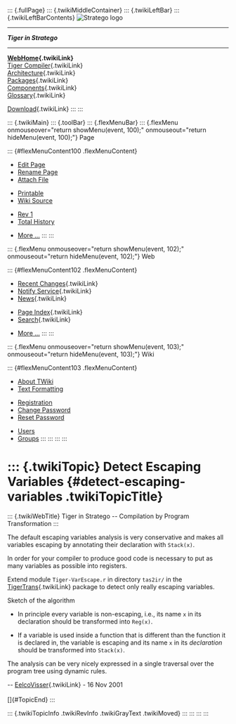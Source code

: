 ::: {.fullPage}
::: {.twikiMiddleContainer}
::: {.twikiLeftBar}
::: {.twikiLeftBarContents}
![Stratego
logo](../pub/Stratego/StrategoLogo/StrategoLogoTextlessWhite-100px.png)

------------------------------------------------------------------------

***Tiger in Stratego***

------------------------------------------------------------------------

**[WebHome](WebHome){.twikiLink}**\
[Tiger Compiler](TigerCompiler){.twikiLink}\
[Architecture](CompilerArchitecture){.twikiLink}\
[Packages](CompilerPackages){.twikiLink}\
[Components](CompilerComponent){.twikiLink}\
[Glossary](WebGlossary){.twikiLink}

[Download](DownloadAndInstallation){.twikiLink}
:::
:::

::: {.twikiMain}
::: {.toolBar}
::: {.flexMenuBar}
::: {.flexMenu onmouseover="return showMenu(event, 100);" onmouseout="return hideMenu(event, 100);"}
Page

::: {#flexMenuContent100 .flexMenuContent}
-   [Edit
    Page](http://www.program-transformation.org/edit/Tiger/DetectEscapingVariables?t=1536826693)
-   [Rename
    Page](http://www.program-transformation.org/rename/Tiger/DetectEscapingVariables)
-   [Attach
    File](http://www.program-transformation.org/attach/Tiger/DetectEscapingVariables)

<!-- -->

-   [Printable](http://www.program-transformation.org/view/Tiger/DetectEscapingVariables?skin=print.pattern)
-   [Wiki
    Source](http://www.program-transformation.org/view/Tiger/DetectEscapingVariables?skin=text&raw=on&contenttype=text/plain)

<!-- -->

-   [Rev
    1](http://www.program-transformation.org/view/Tiger/DetectEscapingVariables?rev=1.1)
-   [Total
    History](http://www.program-transformation.org/rdiff/Tiger/DetectEscapingVariables)

<!-- -->

-   [More
    \...](http://www.program-transformation.org/oops/Tiger/DetectEscapingVariables?template=oopsmore&param1=1.1&param2=1.1)
:::
:::

::: {.flexMenu onmouseover="return showMenu(event, 102);" onmouseout="return hideMenu(event, 102);"}
Web

::: {#flexMenuContent102 .flexMenuContent}
-   [Recent Changes](WebChanges){.twikiLink}
-   [Notify Service](WebNotify){.twikiLink}
-   [News](WebNews){.twikiLink}

<!-- -->

-   [Page Index](WebIndex){.twikiLink}
-   [Search](WebSearch){.twikiLink}

<!-- -->

-   [More
    \...](http://www.program-transformation.org/oops/Tiger/DetectEscapingVariables?template=oopsmore&param1=1.1&param2=1.1)
:::
:::

::: {.flexMenu onmouseover="return showMenu(event, 103);" onmouseout="return hideMenu(event, 103);"}
Wiki

::: {#flexMenuContent103 .flexMenuContent}
-   [About
    TWiki](http://www.program-transformation.org/view/TWiki/WebHome)
-   [Text
    Formatting](http://www.program-transformation.org/view/TWiki/TextFormattingRules)

<!-- -->

-   [Registration](http://www.program-transformation.org/view/TWiki/TWikiRegistration)
-   [Change
    Password](http://www.program-transformation.org/view/TWiki/ChangePassword)
-   [Reset
    Password](http://www.program-transformation.org/view/TWiki/ResetPassword)

<!-- -->

-   [Users](http://www.program-transformation.org/view/Main/TWikiUsers)
-   [Groups](http://www.program-transformation.org/view/Main/TWikiGroups)
:::
:::
:::
:::

::: {.twikiTopic}
Detect Escaping Variables {#detect-escaping-variables .twikiTopicTitle}
=========================

::: {.twikiWebTitle}
Tiger in Stratego \-- Compilation by Program Transformation
:::

The default escaping variables analysis is very conservative and makes
all variables escaping by annotating their declaration with `Stack(x)`.

In order for your compiler to produce good code is necessary to put as
many variables as possible into registers.

Extend module `Tiger-VarEscape.r` in directory `tas2ir/` in the
[TigerTrans](TigerTrans){.twikiLink} package to detect only really
escaping variables.

Sketch of the algorithm

-   In principle every variable is non-escaping, i.e., its name `x` in
    its declaration should be transformed into `Reg(x)`.

<!-- -->

-   If a variable is used inside a function that is different than the
    function it is declared in, the variable is escaping and its name
    `x` in its *declaration* should be transformed into `Stack(x)`.

The analysis can be very nicely expressed in a single traversal over the
program tree using dynamic rules.

\-- [EelcoVisser](../Main/EelcoVisser){.twikiLink} - 16 Nov 2001\
\
[]{#TopicEnd}
:::

::: {.twikiTopicInfo .twikiRevInfo .twikiGrayText .twikiMoved}
:::
:::
:::
:::
